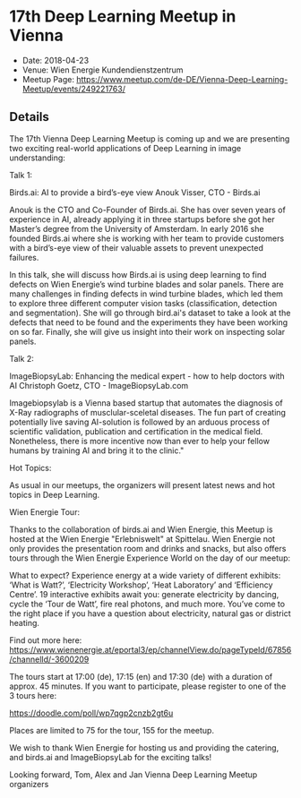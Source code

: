 # 17th Deep Learning Meetup in Vienna

* Date: 2018-04-23
* Venue: Wien Energie Kundendienstzentrum
* Meetup Page: https://www.meetup.com/de-DE/Vienna-Deep-Learning-Meetup/events/249221763/

## Details

The 17th Vienna Deep Learning Meetup is coming up and we are presenting two exciting real-world applications of Deep Learning in image understanding:

Talk 1:

Birds.ai: AI to provide a bird’s-eye view
Anouk Visser, CTO - Birds.ai

Anouk is the CTO and Co-Founder of Birds.ai. She has over seven years of experience in AI, already applying it in three startups before she got her Master’s degree from the University of Amsterdam. In early 2016 she founded Birds.ai where she is working with her team to provide customers with a bird’s-eye view of their valuable assets to prevent unexpected failures.

In this talk, she will discuss how Birds.ai is using deep learning to find defects on Wien Energie’s wind turbine blades and solar panels. There are many challenges in finding defects in wind turbine blades, which led them to explore three different computer vision tasks (classification, detection and segmentation). She will go through bird.ai's dataset to take a look at the defects that need to be found and the experiments they have been working on so far. Finally, she will give us insight into their work on inspecting solar panels.

Talk 2:

ImageBiopsyLab: Enhancing the medical expert - how to help doctors with AI
Christoph Goetz, CTO - ImageBiopsyLab.com

Imagebiopsylab is a Vienna based startup that automates the diagnosis of X-Ray radiographs of musclular-sceletal diseases. The fun part of creating potentially live saving AI-solution is followed by an arduous process of scientific validation, publication and certification in the medical field. Nonetheless, there is more incentive now than ever to help your fellow humans by training AI and bring it to the clinic."

Hot Topics:

As usual in our meetups, the organizers will present latest news and hot topics in Deep Learning.

Wien Energie Tour:

Thanks to the collaboration of birds.ai and Wien Energie, this Meetup is hosted at the Wien Energie "Erlebniswelt" at Spittelau. Wien Energie not only provides the presentation room and drinks and snacks, but also offers tours through the Wien Energie Experience World on the day of our meetup:

What to expect?
Experience energy at a wide variety of different exhibits: ‘What is Watt?’, ‘Electricity Workshop’, ‘Heat Laboratory’ and ‘Efficiency Centre’. 19 interactive exhibits await you: generate electricity by dancing, cycle the ‘Tour de Watt’, fire real photons, and much more. You’ve come to the right place if you have a question about electricity, natural gas or district heating.

Find out more here: https://www.wienenergie.at/eportal3/ep/channelView.do/pageTypeId/67856/channelId/-3600209

The tours start at 17:00 (de), 17:15 (en) and 17:30 (de) with a duration of approx. 45 minutes.
If you want to participate, please register to one of the 3 tours here:

https://doodle.com/poll/wp7qgp2cnzb2gt6u

Places are limited to 75 for the tour, 155 for the meetup.

We wish to thank Wien Energie for hosting us and providing the catering, and birds.ai and ImageBiopsyLab for the exciting talks!

Looking forward,
Tom, Alex and Jan
Vienna Deep Learning Meetup organizers